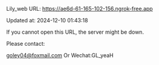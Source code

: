 Lily_web URL: https://ae6d-61-165-102-156.ngrok-free.app

Updated at: 2024-12-10 01:43:18

If you cannot open this URL, the server might be down.

Please contact: 

goley04@foxmail.com Or Wechat:GL_yeaH